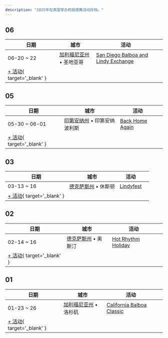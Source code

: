 ```yaml
---
description: "2025年在美国举办的摇摆舞活动存档。"
---
```


## 06

| 日期 | 城市 | 活动 | |
| --- | --- | --- | --- |
| 06-20 ~ 22 | [加利福尼亚州](by_city.md#california) • 圣地亚哥 | [San Diego Balboa and Lindy Exchange](san-diego-balboa-and-lindy-exchange-2025.md) |  |
| [+ 活动](https://github.com/swingdance/events/issues/new?assignees=&labels=add+event&projects=&template=02-add_entity.yml&title=%5B2025%2Fus%5D%20%3CName%3E&region=us&province=&city=&org_id=&date_starts=2025-06-&date_ends=2025-06-){ target='_blank' }

## 05

| 日期 | 城市 | 活动 | |
| --- | --- | --- | --- |
| 05-30 ~ 06-01 | [印第安纳州](by_city.md#indiana) • 印第安纳波利斯 | [Back Home Again](back-home-again-2025.md) |  |
| [+ 活动](https://github.com/swingdance/events/issues/new?assignees=&labels=add+event&projects=&template=02-add_entity.yml&title=%5B2025%2Fus%5D%20%3CName%3E&region=us&province=&city=&org_id=&date_starts=2025-05-&date_ends=2025-05-){ target='_blank' }

## 03

| 日期 | 城市 | 活动 | |
| --- | --- | --- | --- |
| 03-13 ~ 16 | [德克萨斯州](by_city.md#texas) • 休斯顿 | [Lindyfest](lindyfest-2025.md) |  |
| [+ 活动](https://github.com/swingdance/events/issues/new?assignees=&labels=add+event&projects=&template=02-add_entity.yml&title=%5B2025%2Fus%5D%20%3CName%3E&region=us&province=&city=&org_id=&date_starts=2025-03-&date_ends=2025-03-){ target='_blank' }

## 02

| 日期 | 城市 | 活动 | |
| --- | --- | --- | --- |
| 02-14 ~ 16 | [德克萨斯州](by_city.md#texas) • 奥斯汀 | [Hot Rhythm Holiday](hot-rhythm-holiday-2025.md) |  |
| [+ 活动](https://github.com/swingdance/events/issues/new?assignees=&labels=add+event&projects=&template=02-add_entity.yml&title=%5B2025%2Fus%5D%20%3CName%3E&region=us&province=&city=&org_id=&date_starts=2025-02-&date_ends=2025-02-){ target='_blank' }

## 01

| 日期 | 城市 | 活动 | |
| --- | --- | --- | --- |
| 01-23 ~ 26 | [加利福尼亚州](by_city.md#california) • 洛杉矶 | [California Balboa Classic](california-balboa-classic-2025.md) |  |
| [+ 活动](https://github.com/swingdance/events/issues/new?assignees=&labels=add+event&projects=&template=02-add_entity.yml&title=%5B2025%2Fus%5D%20%3CName%3E&region=us&province=&city=&org_id=&date_starts=2025-01-&date_ends=2025-01-){ target='_blank' }
